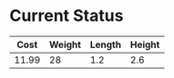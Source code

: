 
# Current Status
| Cost  | Weight | Length |  Height |
|    -  |   -    |  -     |   -     |
| 11.99 |  28    | 1.2    |    2.6  |  
